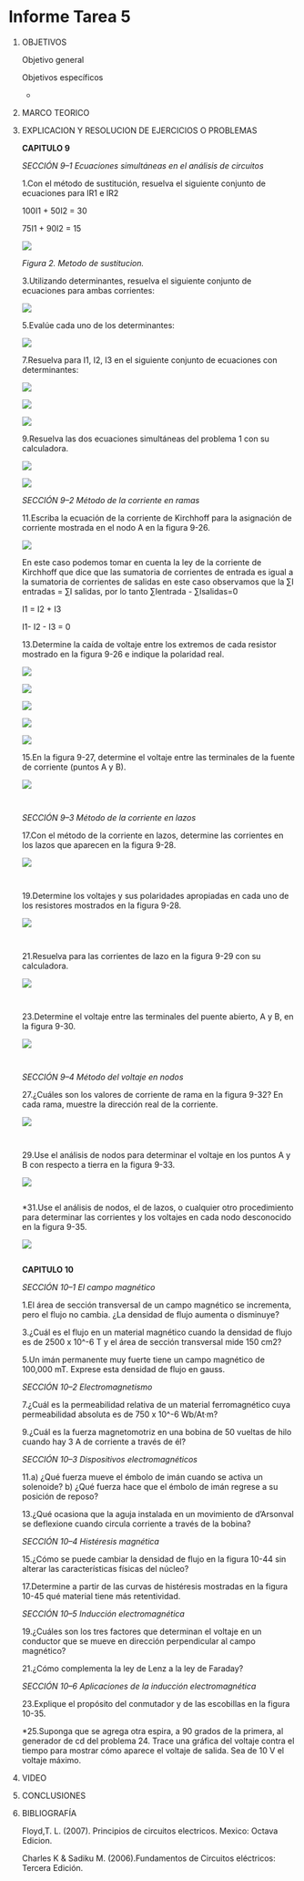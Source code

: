 # Informe Tarea 5
1. OBJETIVOS 

   Objetivo general


    Objetivos específicos

      * 

2. MARCO TEORICO
 ![]()

3. EXPLICACION Y RESOLUCION DE EJERCICIOS O PROBLEMAS

   **CAPITULO 9**

   *SECCIÓN 9–1 Ecuaciones simultáneas en el análisis de circuitos*
   
    1.Con el método de sustitución, resuelva el siguiente conjunto de ecuaciones para IR1 e IR2

    100I1 + 50I2 = 30
   
    75I1 + 90I2 = 15
    
    ![](https://github.com/jlcastro5/Tarea5/blob/3decdf91fe97a2ca4e81a638b50e6714102e657a/Ejercicio1.PNG)
    
    *Figura 2. Metodo de sustitucion.*
    
    3.Utilizando determinantes, resuelva el siguiente conjunto de ecuaciones para ambas corrientes:

    ![](https://github.com/jlcastro5/Tarea5/blob/3decdf91fe97a2ca4e81a638b50e6714102e657a/Eejercicio2.PNG)
    
    5.Evalúe cada uno de los determinantes:

    ![](https://github.com/jlcastro5/Tarea5/blob/3decdf91fe97a2ca4e81a638b50e6714102e657a/ejercicio%205.PNG)
    

    7.Resuelva para I1, I2, I3 en el siguiente conjunto de ecuaciones con determinantes:

    ![](https://github.com/jlcastro5/Tarea5/blob/3decdf91fe97a2ca4e81a638b50e6714102e657a/Ejercicio7.PNG)
    
    ![](https://github.com/jlcastro5/Tarea5/blob/3decdf91fe97a2ca4e81a638b50e6714102e657a/Ejericicio7.1.PNG)
    
    ![](https://github.com/jlcastro5/Tarea5/blob/3decdf91fe97a2ca4e81a638b50e6714102e657a/Ejercicio7.2.PNG)
    
    9.Resuelva las dos ecuaciones simultáneas del problema 1 con su calculadora.
   
    ![](https://github.com/jlcastro5/Tarea5/blob/3decdf91fe97a2ca4e81a638b50e6714102e657a/Calculadora9.1.PNG)
    
    ![](https://github.com/jlcastro5/Tarea5/blob/3decdf91fe97a2ca4e81a638b50e6714102e657a/Calculadora9.2.PNG)

   *SECCIÓN 9–2 Método de la corriente en ramas*
   
    11.Escriba la ecuación de la corriente de Kirchhoff para la asignación de corriente mostrada en 
    el nodo A en la figura 9-26.
    
    ![](https://github.com/jlcastro5/Tarea5/blob/3decdf91fe97a2ca4e81a638b50e6714102e657a/Figura9-26.PNG)
    
    En este caso podemos tomar en cuenta la ley de la corriente de Kirchhoff que dice que las sumatoria de corrientes de entrada es igual a la sumatoria de corrientes de salidas en este caso observamos que la ∑I entradas =  ∑I salidas, por lo tanto ∑Ientrada - ∑Isalidas=0
    
    I1 = I2 + I3 
    
    I1- I2 - I3 = 0
    
    13.Determine la caída de voltaje entre los extremos de cada resistor mostrado en la figura 9-26
    e indique la polaridad real.
    
    ![](https://github.com/jlcastro5/Tarea5/blob/3decdf91fe97a2ca4e81a638b50e6714102e657a/Figura9-26.PNG)
    
    ![](https://github.com/jlcastro5/Tarea5/blob/3decdf91fe97a2ca4e81a638b50e6714102e657a/Ejercicio13.PNG)
    
    ![](https://github.com/jlcastro5/Tarea5/blob/3decdf91fe97a2ca4e81a638b50e6714102e657a/Ejercicio13.1.PNG)
    
    ![](https://github.com/jlcastro5/Tarea5/blob/3decdf91fe97a2ca4e81a638b50e6714102e657a/Ejercicio13.2.PNG)
    
    ![](https://github.com/jlcastro5/Tarea5/blob/3decdf91fe97a2ca4e81a638b50e6714102e657a/Ejercicio7.3.PNG)
    
    15.En la figura 9-27, determine el voltaje entre las terminales de la fuente de corriente 
    (puntos A y B).
    
    ![](https://github.com/jlcastro5/Tarea5/blob/3decdf91fe97a2ca4e81a638b50e6714102e657a/Figura9-27.PNG)
    
    ![]()
    
    ![]()
   
   *SECCIÓN 9–3 Método de la corriente en lazos*
   
    17.Con el método de la corriente en lazos, determine las corrientes en los lazos que aparecen en la
    figura 9-28. 
    
    ![](https://github.com/jlcastro5/Tarea5/blob/3decdf91fe97a2ca4e81a638b50e6714102e657a/Figura9-28.PNG)
    
    ![]()
    
    ![]()
    
    19.Determine los voltajes y sus polaridades apropiadas en cada uno de los resistores mostrados 
    en la figura 9-28.
    
    ![](https://github.com/jlcastro5/Tarea5/blob/3decdf91fe97a2ca4e81a638b50e6714102e657a/Figura9-28.PNG)
    
    ![]()
    
    ![]()
    
    21.Resuelva para las corrientes de lazo en la figura 9-29 con su calculadora. 

    ![](https://github.com/jlcastro5/Tarea5/blob/3decdf91fe97a2ca4e81a638b50e6714102e657a/Figura9-29.PNG)
    
    ![]()
    
    ![]()

    23.Determine el voltaje entre las terminales del puente abierto, A y B, en la figura 9-30. 

    ![](https://github.com/jlcastro5/Tarea5/blob/3decdf91fe97a2ca4e81a638b50e6714102e657a/Figura9-30.PNG)
    
    ![]()
    
    ![]()
    
   *SECCIÓN 9–4 Método del voltaje en nodos*
   
    27.¿Cuáles son los valores de corriente de rama en la figura 9-32? En cada rama, muestre la dirección
    real de la corriente. 
    
    ![](https://github.com/jlcastro5/Tarea5/blob/3decdf91fe97a2ca4e81a638b50e6714102e657a/Figura9-32.PNG)
    
    ![]()
    
    ![]()
    
    
    29.Use el análisis de nodos para determinar el voltaje en los puntos A y B con respecto a tierra en 
    la figura 9-33.
    
    ![](https://github.com/jlcastro5/Tarea5/blob/3decdf91fe97a2ca4e81a638b50e6714102e657a/Figura9-33.PNG)
    
    ![]()
    
    *31.Use el análisis de nodos, el de lazos, o cualquier otro procedimiento para determinar las corrientes y
    los voltajes en cada nodo desconocido en la figura 9-35.
    
    ![](https://github.com/jlcastro5/Tarea5/blob/3decdf91fe97a2ca4e81a638b50e6714102e657a/Figura9-35.PNG)
    
    ![]()
    
   
   **CAPITULO 10**
   
   *SECCIÓN 10–1 El campo magnético*
   
    1.El área de sección transversal de un campo magnético se incrementa, pero el flujo no cambia. 
    ¿La densidad de flujo aumenta o disminuye?
    
    3.¿Cuál es el flujo en un material magnético cuando la densidad de flujo es de 2500 x 10^-6 T y el área
    de sección transversal mide 150 cm2?
    
    5.Un imán permanente muy fuerte tiene un campo magnético de 100,000 mT. Exprese esta densidad de
    flujo en gauss. 
    
   *SECCIÓN 10–2 Electromagnetismo*
   
    7.¿Cuál es la permeabilidad relativa de un material ferromagnético cuya permeabilidad absoluta es de
    750 x 10^-6 Wb/At·m?
    
    9.¿Cuál es la fuerza magnetomotriz en una bobina de 50 vueltas de hilo cuando hay 3 A de corriente a
    través de él?
   
   *SECCIÓN 10–3 Dispositivos electromagnéticos*
   
    11.a) ¿Qué fuerza mueve el émbolo de imán cuando se activa un solenoide?
    b) ¿Qué fuerza hace que el émbolo de imán regrese a su posición de reposo?
    
    13.¿Qué ocasiona que la aguja instalada en un movimiento de d’Arsonval se deflexione cuando circula 
    corriente a través de la bobina?
    
   *SECCIÓN 10–4 Histéresis magnética*
   
    15.¿Cómo se puede cambiar la densidad de flujo en la figura 10-44 sin alterar las características 
    físicas del núcleo?
    
    17.Determine a partir de las curvas de histéresis mostradas en la figura 10-45 qué material tiene 
    más retentividad.

   *SECCIÓN 10–5 Inducción electromagnética*
   
    19.¿Cuáles son los tres factores que determinan el voltaje en un conductor que se mueve en dirección
    perpendicular al campo magnético?
    
    21.¿Cómo complementa la ley de Lenz a la ley de Faraday?
   
   *SECCIÓN 10–6 Aplicaciones de la inducción electromagnética*
   
    23.Explique el propósito del conmutador y de las escobillas en la figura 10-35. 
    
    *25.Suponga que se agrega otra espira, a 90 grados de la primera, al generador de cd del problema 24. 
    Trace una gráfica del voltaje contra el tiempo para mostrar cómo aparece el voltaje de salida. Sea de 10 V
    el voltaje máximo.
   
  
4. VIDEO



5. CONCLUSIONES



6. BIBLIOGRAFÍA 
 
     Floyd,T. L. (2007). Principios de circuitos electricos. Mexico: Octava Edicion.
 
     Charles K & Sadiku M. (2006).Fundamentos de Circuitos eléctricos: Tercera Edición.
